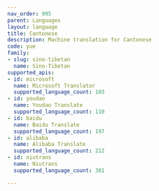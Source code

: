 ```yaml
---
nav_order: 995
parent: Languages
layout: language
title: Cantonese
description: Machine translation for Cantonese
code: yue
family:
- slug: sino-tibetan
  name: Sino-Tibetan
supported_apis:
- id: microsoft
  name: Microsoft Translator
  supported_language_count: 103
- id: youdao
  name: Youdao Translate
  supported_language_count: 110
- id: baidu
  name: Baidu Translate
  supported_language_count: 197
- id: alibaba
  name: Alibaba Translate
  supported_language_count: 212
- id: niutrans
  name: Niutrans
  supported_language_count: 381

---
```


